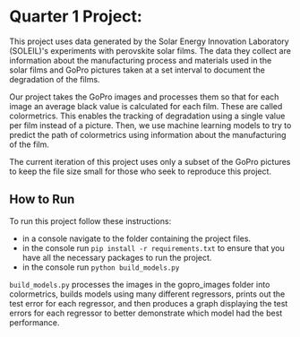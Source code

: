 # Quarter 1 Project:

This project uses data generated by the Solar Energy Innovation Laboratory (SOLEIL)'s experiments with perovskite solar films. The data they collect are information about the manufacturing process and materials used in the solar films and GoPro pictures taken at a set interval to document the degradation of the films. 

Our project takes the GoPro images and processes them so that for each image an average black value is calculated for each film. These are called colormetrics. This enables the tracking of degradation using a single value per film instead of a picture. Then, we use machine learning models to try to predict the path of colormetrics using information about the manufacturing of the film.

The current iteration of this project uses only a subset of the GoPro pictures to keep the file size small for those who seek to reproduce this project.

## How to Run

To run this project follow these instructions:
- in a console navigate to the folder containing the project files.
- in the console run ```pip install -r requirements.txt``` to ensure that you have all the necessary packages to run the project.
- in the console run ```python build_models.py```

```build_models.py``` processes the images in the gopro_images folder into colormetrics, builds models using many different regressors, prints out the test error for each regressor, and then produces a graph displaying the test errors for each regressor to better demonstrate which model had the best performance.
